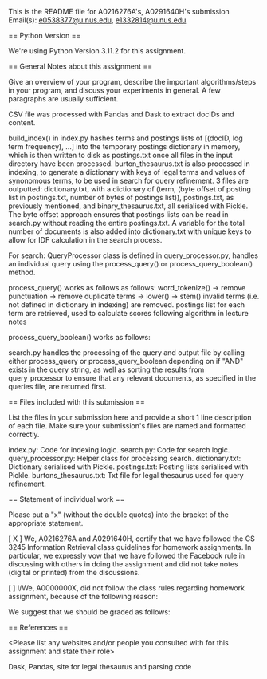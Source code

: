 This is the README file for A0216276A's, A0291640H's submission
Email(s): e0538377@u.nus.edu, e1332814@u.nus.edu

== Python Version ==

We're using Python Version 3.11.2 for this assignment.

== General Notes about this assignment ==

Give an overview of your program, describe the important algorithms/steps 
in your program, and discuss your experiments in general.  A few paragraphs 
are usually sufficient.

CSV file was processed with Pandas and Dask to extract docIDs and content.

build_index() in index.py hashes terms and postings lists of [(docID, log term frequency), ...] into the temporary postings dictionary in memory, which is then written to disk as postings.txt once all files in the input directory have been processed. burton_thesaurus.txt is also processed in indexing, to generate a dictionary with keys of legal terms and values of synonomous terms, to be used in search for query refinement. 3 files are outputted: dictionary.txt, with a dictionary of (term, (byte offset of posting list in postings.txt, number of bytes of postings list)), postings.txt, as previously mentioned, and binary_thesaurus.txt, all serialised with Pickle. The byte offset approach ensures that postings lists can be read in search.py without reading the entire postings.txt. A variable for the total number of documents is also added into dictionary.txt with unique keys to allow for IDF calculation in the search process.

For search:
QueryProcessor class is defined in query_processor.py, handles an individual query using the process_query() or process_query_boolean() method. 

process_query() works as follows as follows: word_tokenize() -> remove punctuation -> remove duplicate terms -> lower() -> stem()
invalid terms (i.e. not defined in dictionary in indexing) are removed. postings list for each term are retrieved, used to calculate scores following algorithm in lecture notes

process_query_boolean() works as follows:

search.py handles the processing of the query and output file by calling either process_query or process_query_boolean depending on if "AND" exists in the query string, as well as sorting the results from query_processor to ensure that any relevant documents, as specified in the queries file, are returned first.

== Files included with this submission ==

List the files in your submission here and provide a short 1 line
description of each file.  Make sure your submission's files are named
and formatted correctly.

index.py: Code for indexing logic.
search.py: Code for search logic. 
query_processor.py: Helper class for processing search. 
dictionary.txt: Dictionary serialised with Pickle. 
postings.txt: Posting lists serialised with Pickle.
burtons_thesaurus.txt: Txt file for legal thesaurus used for query refinement.

== Statement of individual work ==

Please put a "x" (without the double quotes) into the bracket of the appropriate statement.

[ X ] We, A0216276A and A0291640H, certify that we have followed the CS 3245 Information
Retrieval class guidelines for homework assignments.  In particular, we
expressly vow that we have followed the Facebook rule in discussing
with others in doing the assignment and did not take notes (digital or
printed) from the discussions.  

[ ] I/We, A0000000X, did not follow the class rules regarding homework
assignment, because of the following reason:

<Please fill in>

We suggest that we should be graded as follows:

<Please fill in>

== References ==

<Please list any websites and/or people you consulted with for this
assignment and state their role>

Dask, Pandas, site for legal thesaurus and parsing code 
